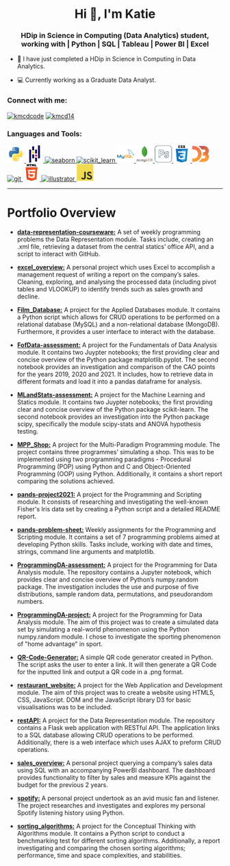 <h1 align="center">Hi 👋, I'm Katie</h1>
<h3 align="center">HDip in Science in Computing (Data Analytics) student, working with | Python | SQL | Tableau | Power BI | Excel</h3>

- 🔭 I have just completed a HDip in Science in Computing in Data Analytics. 

- 💻 Currently working as a Graduate Data Analyst.

<h3 align="left">Connect with me:</h3>
<p align="left">
<a href="https://twitter.com/kmcdcode" target="blank"><img align="center" src="https://raw.githubusercontent.com/rahuldkjain/github-profile-readme-generator/master/src/images/icons/Social/twitter.svg" alt="kmcdcode" height="30" width="40" /></a>
<a href="https://linkedin.com/in/kmcd14" target="blank"><img align="center" src="https://raw.githubusercontent.com/rahuldkjain/github-profile-readme-generator/master/src/images/icons/Social/linked-in-alt.svg" alt="kmcd14" height="30" width="40" /></a>
</p>

<h3 align="left">Languages and Tools:</h3>
<p align="left"> <a href="https://www.python.org" target="_blank" rel="noreferrer"> <img src="https://raw.githubusercontent.com/devicons/devicon/master/icons/python/python-original.svg" alt="python" width="40" height="40"/> </a> <a href="https://pandas.pydata.org/" target="_blank" rel="noreferrer"> <img src="https://raw.githubusercontent.com/devicons/devicon/2ae2a900d2f041da66e950e4d48052658d850630/icons/pandas/pandas-original.svg" alt="pandas" width="40" height="40"/> </a><a href="https://seaborn.pydata.org/" target="_blank" rel="noreferrer"> <img src="https://seaborn.pydata.org/_images/logo-mark-lightbg.svg" alt="seaborn" width="40" height="40"/> </a><a href="https://scikit-learn.org/" target="_blank" rel="noreferrer"> <img src="https://upload.wikimedia.org/wikipedia/commons/0/05/Scikit_learn_logo_small.svg" alt="scikit_learn" width="40" height="40"/> </a> <a href="https://www.mysql.com/" target="_blank" rel="noreferrer"> <img src="https://raw.githubusercontent.com/devicons/devicon/master/icons/mysql/mysql-original-wordmark.svg" alt="mysql" width="40" height="40"/> </a> <a href="https://www.mongodb.com/" target="_blank" rel="noreferrer"> <img src="https://raw.githubusercontent.com/devicons/devicon/master/icons/mongodb/mongodb-original-wordmark.svg" alt="mongodb" width="40" height="40"/> </a>  <a href="https://www.photoshop.com/en" target="_blank" rel="noreferrer"> <img src="https://raw.githubusercontent.com/devicons/devicon/master/icons/photoshop/photoshop-line.svg" alt="photoshop" width="40" height="40"/> </a>  <a href="https://www.w3schools.com/css/" target="_blank" rel="noreferrer"> <img src="https://raw.githubusercontent.com/devicons/devicon/master/icons/css3/css3-original-wordmark.svg" alt="css3" width="40" height="40"/> </a> <a href="https://d3js.org/" target="_blank" rel="noreferrer"> <img src="https://raw.githubusercontent.com/devicons/devicon/master/icons/d3js/d3js-original.svg" alt="d3js" width="40" height="40"/> </a> <a href="https://git-scm.com/" target="_blank" rel="noreferrer"> <img src="https://www.vectorlogo.zone/logos/git-scm/git-scm-icon.svg" alt="git" width="40" height="40"/> </a> <a href="https://www.w3.org/html/" target="_blank" rel="noreferrer"> <img src="https://raw.githubusercontent.com/devicons/devicon/master/icons/html5/html5-original-wordmark.svg" alt="html5" width="40" height="40"/> </a> <a href="https://www.adobe.com/in/products/illustrator.html" target="_blank" rel="noreferrer"> <img src="https://www.vectorlogo.zone/logos/adobe_illustrator/adobe_illustrator-icon.svg" alt="illustrator" width="40" height="40"/> </a> <a href="https://developer.mozilla.org/en-US/docs/Web/JavaScript" target="_blank" rel="noreferrer"> <img src="https://raw.githubusercontent.com/devicons/devicon/master/icons/javascript/javascript-original.svg" alt="javascript" width="40" height="40"/> </a> </p>


---

# Portfolio Overview

- <ins><b>data-representation-courseware:</b></ins> A set of weekly programming problems the Data 
Representation module. Tasks include, creating an .xml file, retrieving a dataset from the 
central statics’ office API, and a script to interact with GitHub. 

- <ins><b>excel_overview:</b></ins> A personal project which uses Excel to accomplish a management request 
of writing a report on the company’s sales. Cleaning, exploring, and analysing the processed 
data (including pivot tables and VLOOKUP) to identify trends such as sales growth and 
decline.

- <ins><b>Film_Database:</b></ins> A project for the Applied Databases module. It contains a Python script 
which allows for CRUD operations to be performed on a relational database (MySQL) and a 
non-relational database (MongoDB). Furthermore, it provides a user interface to interact 
with the database. 

- <ins><b>FofData-assessment:</b></ins> A project for the Fundamentals of Data Analysis module. It contains 
two Juypter notebooks; the first providing clear and concise overview of the Python package 
matplotlib.pyplot. The second notebook provides an investigation and comparison of the 
CAO points for the years 2019, 2020 and 2021. It includes, how to retrieve data in different 
formats and load it into a pandas dataframe for analysis. 

- <ins><b>MLandStats-assessment:</b></ins> A project for the Machine Learning and Statics module. It contains 
two Juypter notebooks; the first providing clear and concise overview of the Python package 
scikit-learn. The second notebook provides an investigation into the Python package scipy,
specifically the module scipy-stats and ANOVA hypothesis testing.

- <ins><b>MPP_Shop:</b></ins> A project for the Multi-Paradigm Programming module. The project contains 
three programmes’ simulating a shop. This was to be implemented using two programming 
paradigms - Procedural Programming (POP) using Python and C and Object-Oriented 
Programming (OOP) using Python. Additionally, it contains a short report comparing the 
solutions achieved.

- <ins><b>pands-project2021:</b></ins> A project for the Programming and Scripting module. It consists of 
researching and investigating the well-known Fisher's Iris data set by creating a Python 
script and a detailed README report.

- <ins><b>pands-problem-sheet:</b></ins> Weekly assignments for the Programming and Scripting module. It 
contains a set of 7 programming problems aimed at developing Python skills. Tasks include, 
working with date and times, strings, command line arguments and matplotlib.

- <ins><b>ProgrammingDA-assessment:</b></ins> A project for the Programming for Data Analysis module. The 
repository contains a Jupyter notebook, which provides clear and concise overview of 
Python’s numpy.random package. The investigation includes the use and purpose of five 
distributions, sample random data, permutations, and pseudorandom numbers.

- <ins><b>ProgrammingDA-project:</b></ins> A project for the Programming for Data Analysis module. The aim 
of this project was to create a simulated data set by simulating a real-world phenomenon 
using the Python numpy.random module. I chose to investigate the sporting phenomenon of 
"home advantage" in sport.

- <ins><b>QR-Code-Generator:</b></ins> A simple QR code generator created in Python. The script asks the user 
to enter a link. It will then generate a QR Code for the inputted link and output a QR code in 
a .png format.

- <ins><b>restaurant_website:</b></ins> A project for the Web Application and Development module. The aim 
of this project was to create a website using HTML5, CSS, JavaScript. DOM and the JavaScript 
library D3 for basic visualisations was to be included. 

- <ins><b>restAPI:</b></ins> A project for the Data Representation module. The repository contains a Flask web 
application with RESTful API. The application links to a SQL database allowing CRUD 
operations to be performed. Additionally, there is a web interface which uses AJAX to 
preform CRUD operations.

- <ins><b>sales_overview:</b></ins> A personal project querying a company’s sales data using SQL with an 
accompanying PowerBI dashboard. The dashboard provides functionality to filter by sales 
and measure KPIs against the budget for the previous 2 years. 

- <ins><b>spotify:</b></ins> A personal project undertook as an avid music fan and listener. The project 
researches and investigates and explores my personal Spotify listening history using Python.

- <ins><b>sorting_algorithms:</b></ins> A project for the Conceptual Thinking with Algorithms module. It 
contains a Python script to conduct a benchmarking test for different sorting algorithms. 
Additionally, a report investigating and comparing the chosen sorting algorithms; 
performance, time and space complexities, and stabilities.
